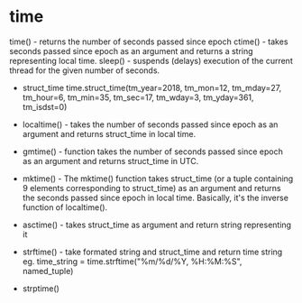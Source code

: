 # time
time() -  returns the number of seconds passed since epoch
ctime() - takes seconds passed since epoch as an argument and returns a string representing local time.
sleep() - suspends (delays) execution of the current thread for the given number of seconds.

- struct_time
time.struct_time(tm_year=2018, tm_mon=12, tm_mday=27, 
                    tm_hour=6, tm_min=35, tm_sec=17, 
                    tm_wday=3, tm_yday=361, tm_isdst=0)


- localtime() - takes the number of seconds passed since epoch as an argument and returns struct_time in local time.
- gmtime() - function takes the number of seconds passed since epoch as an argument and returns struct_time in UTC.
- mktime() - The mktime() function takes struct_time (or a tuple containing 9 elements corresponding to struct_time) as an argument and returns the seconds passed since epoch in local time. Basically, it's the inverse function of localtime().

- asctime() - takes struct_time as argument and return string representing it

- strftime() - take formated string and struct_time and return time string
eg. time_string = time.strftime("%m/%d/%Y, %H:%M:%S", named_tuple)

- strptime()

